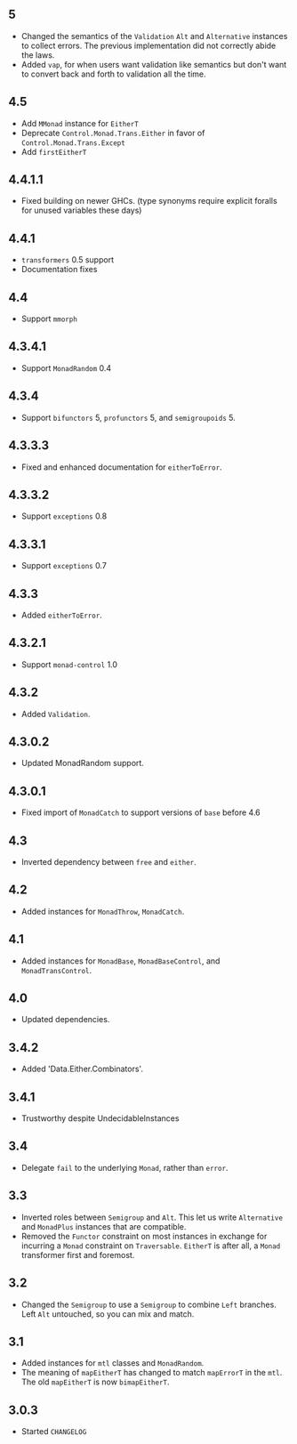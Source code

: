 5
-
* Changed the semantics of the `Validation` `Alt` and `Alternative` instances to collect errors.
  The previous implementation did not correctly abide the laws.
* Added `vap`, for when users want validation like semantics but don't want to convert back and forth to validation all the time.

4.5
----
* Add `MMonad` instance for `EitherT`
* Deprecate `Control.Monad.Trans.Either` in favor of `Control.Monad.Trans.Except`
* Add `firstEitherT`

4.4.1.1
-------
* Fixed building on newer GHCs. (type synonyms require explicit foralls for unused variables these days)

4.4.1
-----
* `transformers` 0.5 support
* Documentation fixes

4.4
---
* Support `mmorph`

4.3.4.1
-------
* Support `MonadRandom` 0.4

4.3.4
-----
* Support `bifunctors` 5, `profunctors` 5, and `semigroupoids` 5.

4.3.3.3
-------
* Fixed and enhanced documentation for `eitherToError`.

4.3.3.2
-------
* Support `exceptions` 0.8

4.3.3.1
-------
* Support `exceptions` 0.7

4.3.3
-----
* Added `eitherToError`.

4.3.2.1
-------
* Support `monad-control` 1.0

4.3.2
-----
* Added `Validation`.

4.3.0.2
-------
* Updated MonadRandom support.

4.3.0.1
-------
* Fixed import of `MonadCatch` to support versions of `base` before 4.6

4.3
---
* Inverted dependency between `free` and `either`.

4.2
---
* Added instances for `MonadThrow`, `MonadCatch`.

4.1
---
* Added instances for `MonadBase`, `MonadBaseControl`, and `MonadTransControl`.

4.0
---
* Updated dependencies.

3.4.2
-----
* Added 'Data.Either.Combinators'.

3.4.1
-----
* Trustworthy despite UndecidableInstances

3.4
---
* Delegate `fail` to the underlying `Monad`, rather than `error`.

3.3
---
* Inverted roles between `Semigroup` and `Alt`. This let us write `Alternative` and `MonadPlus` instances that are compatible.
* Removed the `Functor` constraint on most instances in exchange for incurring a `Monad` constraint on `Traversable`. `EitherT`
  is after all, a `Monad` transformer first and foremost.

3.2
---
* Changed the `Semigroup` to use a `Semigroup` to combine `Left` branches. Left `Alt` untouched, so you can mix and match.

3.1
---
* Added instances for `mtl` classes and `MonadRandom`.
* The meaning of `mapEitherT` has changed to match `mapErrorT` in the `mtl`. The old `mapEitherT` is now `bimapEitherT`.

3.0.3
-----
* Started `CHANGELOG`
